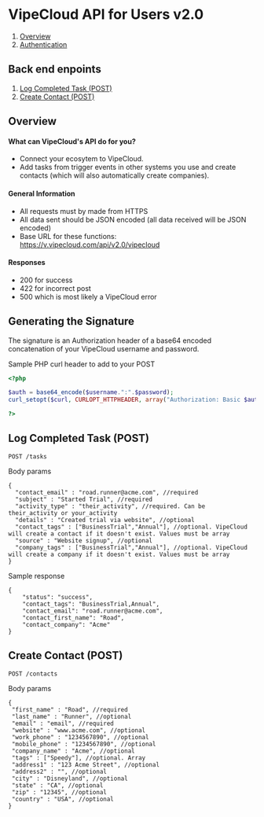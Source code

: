 
VipeCloud API for Users v2.0
=============

1. [Overview](#overview)
2. [Authentication](#authentication)

Back end enpoints
-------------
1. [Log Completed Task (POST)](#log-completed-task-post)
2. [Create Contact (POST)](#create-contact-post)



<a name="#overview"></a>Overview
-------------
#### What can VipeCloud's API do for you?
   * Connect your ecosytem to VipeCloud. 
   * Add tasks from trigger events in other systems you use and create contacts (which will also automatically create companies).

#### General Information
   * All requests must by made from HTTPS
   * All data sent should be JSON encoded (all data received will be JSON encoded)
   * Base URL for these functions: https://v.vipecloud.com/api/v2.0/vipecloud

#### Responses
   * 200 for success
   * 422 for incorrect post
   * 500 which is most likely a VipeCloud error


<a name="#authentication"></a>Generating the Signature
-------------
The signature is an Authorization header of a base64 encoded concatenation of your VipeCloud username and password.

Sample PHP curl header to add to your POST
```php
<?php

$auth = base64_encode($username.":".$password);
curl_setopt($curl, CURLOPT_HTTPHEADER, array("Authorization: Basic $auth", "Accept: application/json"));

?>
```

<a name="#log-completed-task-post"></a>Log Completed Task (POST)
-------------

```
POST /tasks
``` 

Body params

```   
{
  "contact_email" : "road.runner@acme.com", //required
  "subject" : "Started Trial", //required
  "activity_type" : "their_activity", //required. Can be their_activity or your_activity
  "details" : "Created trial via website", //optional
  "contact_tags" : ["BusinessTrial","Annual"], //optional. VipeCloud will create a contact if it doesn't exist. Values must be array
  "source" : "Website signup", //optional
  "company_tags" : ["BusinessTrial","Annual"], //optional. VipeCloud will create a company if it doesn't exist. Values must be array
}
```

Sample response
```
{
    "status": "success",
    "contact_tags": "BusinessTrial,Annual",
    "contact_email": "road.runner@acme.com",
    "contact_first_name": "Road",
    "contact_company": "Acme"
}
```


<a name="#create-contact-post"></a>Create Contact (POST)
-------------------------------------

```
POST /contacts
```

Body params
```   
{ 
 "first_name" : "Road", //required
 "last_name" : "Runner", //optional
 "email" : "email", //required
 "website" : "www.acme.com", //optional
 "work_phone" : "1234567890", //optional
 "mobile_phone" : "1234567890", //optional
 "company_name" : "Acme", //optional
 "tags" : ["Speedy"], //optional. Array
 "address1" : "123 Acme Street", //optional
 "address2" : "", //optional
 "city" : "Disneyland", //optional
 "state" : "CA", //optional
 "zip" : "12345", //optional
 "country" : "USA", //optional
}
```
